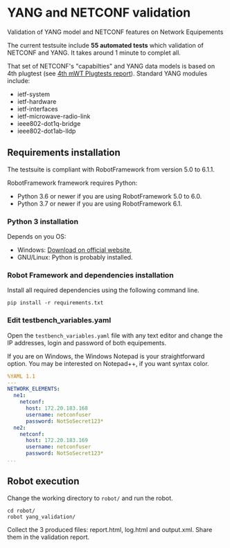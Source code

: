 # YANG and NETCONF validation

Validation of YANG model and NETCONF features on Network Equipements

The current testsuite include **55 automated tests** which validation of
NETCONF and YANG. It takes around 1 minute to complet all.

That set of NETCONF's "capabilties" and YANG data models is based on 4th plugtest
(see [4th mWT Plugtests report](https://portal.etsi.org/Portals/0/TBpages/CTI/Docs/4th_mWT_PLUGTESTS_REPORT_v1_0.pdf)).
Standard YANG modules include:

- ietf-system
- ietf-hardware
- ietf-interfaces
- ietf-microwave-radio-link
- ieee802-dot1q-bridge
- ieee802-dot1ab-lldp

## Requirements installation

The testsuite is compliant with RobotFramework from version 5.0 to 6.1.1.

RobotFramework framework requires Python:

- Python 3.6 or newer if you are using RobotFramework 5.0 to 6.0.
- Python 3.7 or newer if you are using RobotFramework 6.1.

### Python 3 installation

Depends on you OS:

- Windows: [Download on official website](https://www.python.org/downloads/),
- GNU/Linux: Python is probably installed.

### Robot Framework and dependencies installation

Install all required dependencies using the following command line.

```shell
pip install -r requirements.txt
```

### Edit testbench_variables.yaml

Open the `testbench_variables.yaml` file with any text editor and change the
IP addresses, login and password of both equipements.

If you are on Windows, the Windows Notepad is your straightforward option.
You may be interested on Notepad++, if you want syntax color.

```yaml
%YAML 1.1
---
NETWORK_ELEMENTS:
  ne1:
    netconf:
      host: 172.20.183.168
      username: netconfuser
      password: NotSoSecret123*
  ne2:
    netconf:
      host: 172.20.183.169
      username: netconfuser
      password: NotSoSecret123*
...
```

## Robot execution

Change the working directory to `robot/` and run the robot.

```shell
cd robot/
robot yang_validation/
```

Collect the 3 produced files: report.html, log.html and output.xml.
Share them in the validation report.
